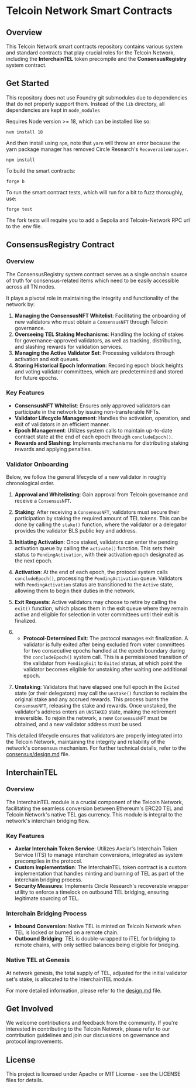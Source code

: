 # Telcoin Network Smart Contracts

## Overview

This Telcoin Network smart contracts repository contains various system and standard contracts that play crucial roles for the Telcoin Network, including the **InterchainTEL** token precompile and the **ConsensusRegistry** system contract.

## Get Started

This repository does not use Foundry git submodules due to dependencies that do not properly support them. Instead of the `lib` directory, all dependencies are kept in `node_modules`

Requires Node version >= 18, which can be installed like so:

`nvm install 18`

And then install using `npm`, note that `yarn` will throw an error because the yarn package manager has removed Circle Research's `RecoverableWrapper`.

`npm install`

To build the smart contracts:

`forge b`

To run the smart contract tests, which will run for a bit to fuzz thoroughly, use:

`forge test`

The fork tests will require you to add a Sepolia and Telcoin-Network RPC url to the .env file.

## ConsensusRegistry Contract

### Overview

The ConsensusRegistry system contract serves as a single onchain source of truth for consensus-related items which need to be easily accessible across all TN nodes.

It plays a pivotal role in maintaining the integrity and functionality of the network by:

1. **Managing the ConsensusNFT Whitelist**: Facilitating the onboarding of new validators who must obtain a `ConsensusNFT` through Telcoin governance.
2. **Overseeing TEL Staking Mechanisms**: Handling the locking of stakes for governance-approved validators, as well as tracking, distributing, and slashing rewards for validation services.
3. **Managing the Active Validator Set**: Processing validators through activation and exit queues.
4. **Storing Historical Epoch Information**: Recording epoch block heights and voting validator committees, which are predetermined and stored for future epochs.

### Key Features

- **ConsensusNFT Whitelist**: Ensures only approved validators can participate in the network by issuing non-transferable NFTs.
- **Validator Lifecycle Management**: Handles the activation, operation, and exit of validators in an efficient manner.
- **Epoch Management**: Utilizes system calls to maintain up-to-date contract state at the end of each epoch through `concludeEpoch()`.
- **Rewards and Slashing**: Implements mechanisms for distributing staking rewards and applying penalties.

### Validator Onboarding

Below, we follow the general lifecycle of a new validator in roughly chronological order.

1. **Approval and Whitelisting**: Gain approval from Telcoin governance and receive a `ConsensusNFT`.

2. **Staking**: After receiving a `ConsensusNFT`, validators must secure their participation by staking the required amount of TEL tokens. This can be done by calling the `stake()` function, where the validator or a delegator provides the validator BLS public key and address.

3. **Initiating Activation**: Once staked, validators can enter the pending activation queue by calling the `activate()` function. This sets their status to `PendingActivation`, with their activation epoch designated as the next epoch.

4. **Activation**: At the end of each epoch, the protocol system calls `concludeEpoch()`, processing the `PendingActivation` queue. Validators with `PendingActivation` status are transitioned to the `Active` state, allowing them to begin their duties in the network.

5. **Exit Requests**: Active validators may choose to retire by calling the `exit()` function, which places them in the exit queue where they remain active and eligible for selection in voter committees until their exit is finalized.

6. - **Protocol-Determined Exit**: The protocol manages exit finalization. A validator is fully exited after being excluded from voter committees for two consecutive epochs handled at the epoch boundary during the `concludeEpoch()` system call. This is a permissioned transition of the validator from `PendingExit` to `Exited` status, at which point the validator becomes eligible for unstaking after waiting one additional epoch.

7. **Unstaking**: Validators that have elapsed one full epoch in the `Exited` state (or their delegators) may call the `unstake()` function to reclaim the original stake and any accrued rewards. This process burns the `ConsensusNFT`, releasing the stake and rewards. Once unstaked, the validator's address enters an `UNSTAKED` state, making the retirement irreversible. To rejoin the network, a new `ConsensusNFT` must be obtained, and a new validator address must be used.

This detailed lifecycle ensures that validators are properly integrated into the Telcoin Network, maintaining the integrity and reliability of the network's consensus mechanism. For further technical details, refer to the [consensus/design.md](./design.md) file.

## InterchainTEL

### Overview

The InterchainTEL module is a crucial component of the Telcoin Network, facilitating the seamless conversion between Ethereum's ERC20 TEL and Telcoin Network's native TEL gas currency. This module is integral to the network's interchain bridging flow.

### Key Features

- **Axelar Interchain Token Service**: Utilizes Axelar's Interchain Token Service (ITS) to manage interchain conversions, integrated as system precompiles in the protocol.
- **Custom Implementation**: The InterchainTEL token contract is a custom implementation that handles minting and burning of TEL as part of the interchain bridging process.
- **Security Measures**: Implements Circle Research's recoverable wrapper utility to enforce a timelock on outbound TEL bridging, ensuring legitimate sourcing of TEL.

### Interchain Bridging Process

- **Inbound Conversion**: Native TEL is minted on Telcoin Network when TEL is locked or burned on a remote chain.
- **Outbound Bridging**: TEL is double-wrapped to iTEL for bridging to remote chains, with only settled balances being eligible for bridging.

### Native TEL at Genesis

At network genesis, the total supply of TEL, adjusted for the initial validator set's stake, is allocated to the InterchainTEL module.

For more detailed information, please refer to the [design.md](./design.md) file.

## Get Involved

We welcome contributions and feedback from the community. If you're interested in contributing to the Telcoin Network, please refer to our contribution guidelines and join our discussions on governance and protocol improvements.

## License

This project is licensed under Apache or MIT License - see the LICENSE files for details.
